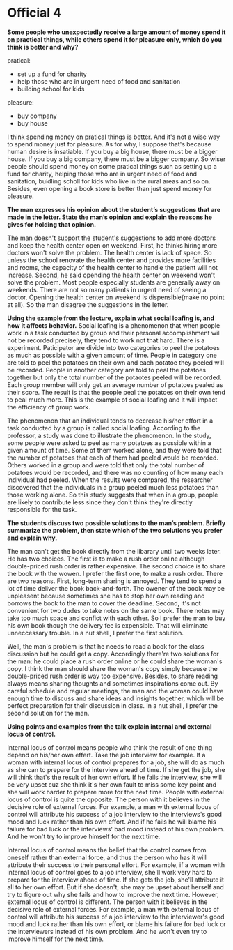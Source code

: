 # Official 4
**Some people who unexpectedly receive a large amount of money spend it on practical things, while others spend it for pleasure only, which do you think is better and why?**

pratical:
* set up a fund for charity 
* help those who are in urgent need of food and sanitation
* building school for kids

pleasure:
* buy company
* buy house

I think spending money on pratical things is better. And it's not a wise way to spend money just for pleasure. As for why, I suppose that's because human desire is insatiable. If you buy a big house, there must be a bigger house. If you buy a big company, there must be a bigger company. So wiser people should spend money on some pratical things such as setting up a fund for charity, helping those who are in urgent need of food and sanitation, buidling scholl for kids who live in the rural areas and so on. Besides, even opening a book store is better than just spend money for pleasure.


**The man expresses his opinion about the student’s suggestions that are made in the letter. State the man’s opinion and explain the reasons he gives for holding that opinion.** 

The man doesn't support the student's suggestions to add more doctors and keep the health center open on weekend. First, he thinks hiring more doctors won't solve the problem. The health center is lack of space. So unless the school renovate the health center and provides more facilities and rooms, the capacity of the health center to handle the patient will not increase. Second, he said opending the health center on weekend won't solve the problem. Most people especially students are generally away on weekends. There are not so many patients in urgent need of seeing a doctor. Opening the health center on weekend is dispensible(make no point at all). So the man disagree the suggestions in the letter.


**Using the example from the lecture, explain what social loafing is, and how it affects behavior.**
Social loafing is a phenomenon that when people work in a task conducted by group and their personal accomplishment will not be recorded precisely, they tend to work not that hard. There is a experiment. Paticipator are divide into two categories to peel the potatoes as much as possible with a given amount of time. People in category one are told to peel the potatoes on their own and each potatoe they peeled will be recorded. People in another category are told to peal the potatoes together but only the total number of the potaotes peeled will be recorded. Each group member will only get an average number of potatoes pealed as their score. The result is that the people peal the potatoes on their own tend to peal much more. This is the example of social loafing and it will impact the efficiency of group work. 


The phenomenon that an individual tends to decrease his/her effort in a task conducted by a group is called social loafing. According to the professor, a study was done to illustrate the phenomenon. In the study, some people were asked to peel as many  potatoes as possible within a given amount of time. Some of them worked alone, and they were told that the number of potatoes that each of them had peeled would be recorded. Others worked in a group and were told that only the total number of potatoes would be recorded, and there was no counting of how many each individual had peeled. When the results were compared, the researcher discovered that the individuals in a group peeled much less potatoes than those working alone. So this study suggests that when in a group, people are likely to contribute less since they don't think they're directly responsible for the task.


**The students discuss two possible solutions to the man’s problem. Briefly summarize the problem, then state which of the two solutions you prefer and explain why.**

The man can't get the book directly from the libarary until two weeks later. He has two choices. The first is to make a rush order online although double-priced rush order is rather expensive. The second choice is to share the book with the wowen. I prefer the first one, to make a rush order. There are two reasons. First, long-term sharing is annoyed. They tend to spend a lot of time deliver the book back-and-forth. The owener of the book may be unpleasent because sometimes she has to stop her own reading and borrows the book to the man to cover the deadline. Second, it's not convenient for two dudes to take notes on the same book. There notes may take too much space and confict with each other. So I prefer the man to buy his own book though the delivery fee is expensible. That will eliminate unneccessary trouble. In a nut shell, I prefer the first solution.

Well, the man's problem is that he needs to read a book for the class discussion but he could get a copy. Accordingly there're two solutions for the man: he could place a rush order online or he could share the woman's copy. I think the man should share the woman's copy simply because the double-priced rush order is way too expensive. Besides, to share reading always means sharing thoughts and sometimes inspirations come out. By careful schedule and regular meetings, the man and the woman could have enough time to discuss and share ideas and insights together, which will be perfect preparation for their discussion in class. In a nut shell, I prefer the second solution for the man.


**Using points and examples from the talk explain internal and external locus of control.**

Internal locus of control means people who think the result of one thing depend on his/her own effert. Take the job interview for example. If a woman with internal locus of control prepares for a job, she will do as much as she can to prepare for the interview ahead of time. If she get the job, she will think that's the result of her own effort. If he fails the interview, she will be very upset cuz she think it's her own fault to miss some key point and she will work harder to prepare more for the next time. People with external locus of control is quite the opposite. The person with it believes in the decisive role of external forces. For example, a man with external locus of control will attribute his success of a job interview to the interviews's good mood and luck rather than his own effort. And if he fails he will blame his failure for bad luck or the interviews' bad mood instead of his own problem. And he won't try to improve himself for the next time.



Internal locus of control means the belief that the control comes from oneself rather than external force, and thus the person who has it will attribute their success to their personal effort. For example, if a woman with internal locus of control goes to a job interview, she'll work very hard to prepare for the interview ahead of time. If she gets the job, she'll attribute it all to her own effort. But if she doesn't, she may be upset about herself and try to figure out why she fails and how to improve the next time. However, external locus of control is different. The person with it believes in the decisive role of external forces. For example, a man with external locus of control will attribute his success of a job interview to the interviewer's good mood and luck rather than his own effort, or blame his failure for bad luck or the interviewers instead of his own problem. And he won't even try to improve himself for the next time.